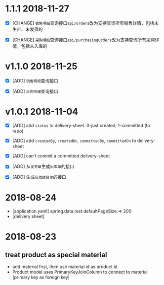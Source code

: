 # 1.1.1 2018-11-27
+ [x] [CHANGE] `销售明细`查询接口`api/orders`改为支持查询所有销售详情，包括未生产、未发货的
+ [x] [CHANGE] `采购明细`查询接口`api/purchasingOrders`改为支持查询所有采购详情，包括未入库的


# v1.1.0 2018-11-25
+ [x] [ADD] `销售明细`查询接口
+ [x] [ADD] `采购明细`查询接口


# v1.0.1 2018-11-04
+ [x] [ADD] add ```status``` to delivery-sheet. 0-just created; 1-committed (to repo)
+ [x] [ADD] add ```createdBy```, ```createdOn```, ```committedBy```, ```committedOn``` to delivery-sheet
+ [x] [ADD] can't commit a committed delivery-sheet

+ [x] [ADD] 从`发货单`生成`出库单`的接口
+ [x] [ADD] 生成`应收结算单`的接口


# 2018-08-24
+ [application.yaml] spring.data.rest.defaultPageSize => 200
+ [delivery sheet]

# 2018-08-23
## treat product as special material
+ add material first, then use material id as product id
+ Product model uses PrimaryKeyJoinColumn to connect to material (primary key as foreign key)
